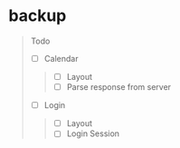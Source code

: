 # backup

> Todo
> * [ ] Calendar
> > * [ ] Layout
> > * [ ] Parse response from server
> * [ ] Login
> > * [ ] Layout
> > * [ ] Login Session
